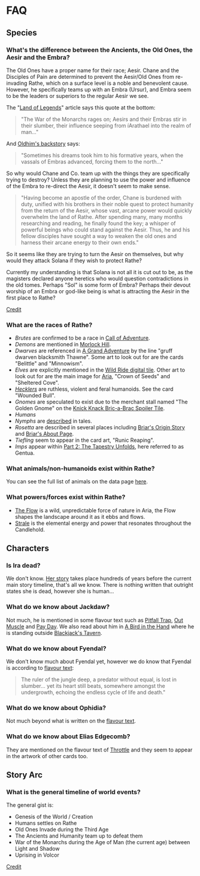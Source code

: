 # FAQ

## Species

### What's the difference between the Ancients, the Old Ones, the Aesir and the Embra?

The Old Ones have a proper name for their race; Aesir. Chane and the Disciples of Pain are determined to prevent the Aesir/Old Ones from re-invading Rathe, which on a surface level is a noble and benevolent cause. However, he specifically teams up with an Embra (Ursur), and Embra seem to be the leaders or superiors to the regular Aesir we see.

The "[Land of Legends](continents/rathe/aria/the-land-of-legends.md)" article says this quote at the bottom:

> "The War of the Monarchs rages on; Aesirs and their Embras stir in their slumber, their influence seeping from íArathael into the realm of man..."

And [Oldhim's backstory](main-story/05-tales-of-aria/the-broken-covenant.md) says:

> "Sometimes his dreams took him to his formative years, when the vassals of Embras advanced, forcing them to the north..."

So why would Chane and Co. team up with the things they are specifically trying to destroy? Unless they are planning to use the power and influence of the Embra to re-direct the Aesir, it doesn't seem to make sense.

> "Having become an apostle of the order, Chane is burdened with duty, unified with his brothers in their noble quest to protect humanity from the return of the Aesir, whose vast, arcane power would quickly overwhelm the land of Rathe. After spending many, many months researching and reading, he finally found the key; a whisper of powerful beings who could stand against the Aesir. Thus, he and his fellow disciples have sought a way to weaken the old ones and harness their arcane energy to their own ends."

So it seems like they are trying to turn the Aesir on themselves, but why would they attack Solana if they wish to protect Rathe?

Currently my understanding is that Solana is not all it is cut out to be, as the magisters declared anyone heretics who would question contradictions in the old tomes. Perhaps "Sol" is some form of Embra? Perhaps their devout worship of an Embra or god-like being is what is attracting the Aesir in the first place to Rathe?

[Credit](https://discord.com/channels/625953788343091200/743050420363984898/921433017430470666)

### What are the races of Rathe?

* _Brutes_ are confirmed to be a race in [Call of Adventure](continents/rathe/savage-lands/call-of-adventure.md#brutes).
* _Demons_ are mentioned in [Morlock Hill](main-story/07-interlude/morlock-hill.md).
* _Dwarves_ are referenced in [A Grand Adventure](main-story/06-everfest/a-grand-adventure.md) by the line "gruff dwarven blacksmith Thawne". Some art to look out for are the cards "Belittle" and "Minnowism".
* _Elves_ are explicitly mentioned in the [Wild Ride digital tile](./digital-tiles/06-everfest/everfest.md#wild-ride). Other art to look out for are the main image for [Aria](continents/rathe/aria/aria.md), "Crown of Seeds" and "Sheltered Cove".
* [_Hecklers_](continents/rathe/savage-lands/call-of-adventure.md#hecklers) are ruthless, violent and feral humanoids. See the card "Wounded Bull".
* _Gnomes_ are speculated to exist due to the merchant stall named "The Golden Gnome" on the [Knick Knack Bric-a-Brac Spoiler Tile](./digital-tiles/06-everfest/everfest.md#knick-knack-bric-a-brac).
* _Humans_
* _Nymphs_ are [described](flavour/08-uprising.md#arctic-incarceration---upr144) in tales.
* _Rosetta_ are described in several places including [Briar's Origin Story](main-story/05-tales-of-aria/amongst-the-brambles.md) and [Briar's About Page](heroes-of-rathe/briar-about.md).
* _Tiefling_ seem to appear in the card art, "Runic Reaping".
* _Imps_ appear within [Part 2: The Tapestry Unfolds](main-story/15-part-the-mistveil/part-2-the-tapestry-unfolds.md), here referred to as Gentua.

### What animals/non-humanoids exist within Rathe?

You can see the full list of animals on the data page [here](data/fauna.md).

### What powers/forces exist within Rathe?

* [The Flow](continents/rathe/aria/a-true-sanctuary.md#the-flow) is a wild, unpredictable force of nature in Aria, the Flow shapes the landscape around it as it ebbs and flows.
* [Strale](continents/rathe/aria/the-land-of-legends.md#candlehold) is the elemental energy and power that resonates throughout the Candlehold.

## Characters
### Is Ira dead?

We don't know. [Her story](main-story/03-crucible-of-war/edge-of-autumn.md) takes place hundreds of years before the current main story timeline, that's all we know. There is nothing written that outright states she is dead, however she is human...

### What do we know about Jackdaw?

Not much, he is mentioned in some flavour text such as [Pitfall Trap](flavour/03-crucible-of-war.md#pitfall-trap---cru127), [Out Muscle](flavour/04-monarch.md#out-muscle---mon248) and [Pay Day](flavour/09-dynasty.md#pay-day---dyn123). We also read about him in [A Bird in the Hand](main-story/02-arcane-rising/a-bird-in-the-hand.md) where he is standing outside [Blackjack's Tavern](continents/rathe/pits/blackjacks-mercenary-group.md#blackjacks-mercenary-group).

### What do we know about Fyendal?

We don't know much about Fyendal yet, however we do know that Fyendal is according to [flavour text](flavour/01-welcome-to-rathe.md#heart-of-fyendal---wtr000):

> The ruler of the jungle deep, a predator without equal, is lost in slumber... yet its heart still beats, somewhere amongst the undergrowth, echoing the endless cycle of life and death."

### What do we know about Ophidia?

Not much beyond what is written on the [flavour text](flavour/02-arcane-rising.md#eye-of-ophidia---arc000).

### What do we know about Elias Edgecomb?

They are mentioned on the flavour text of [Throttle](flavour/02-arcane-rising.md#throttle---arc023) and they seem to appear in the artwork of other cards too.

## Story Arc

### What is the general timeline of world events?

The general gist is:

* Genesis of the World / Creation
* Humans settles on Rathe
* Old Ones Invade during the Third Age
* The Ancients and Humanity team up to defeat them
* War of the Monarchs during the Age of Man (the current age) between Light and Shadow
* Uprising in Volcor

[Credit](https://discord.com/channels/625953788343091200/743050420363984898/1048133213261926430)

